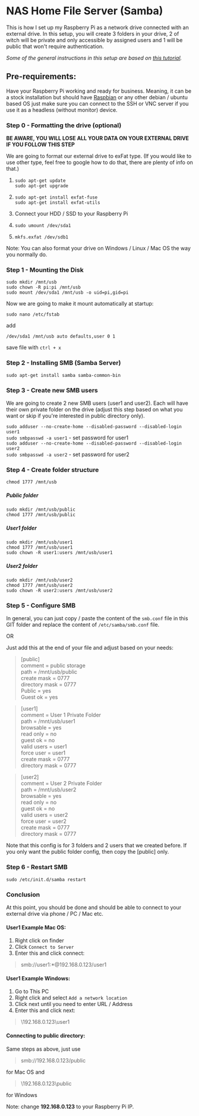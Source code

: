 # NAS Home File Server (Samba)
 This is how I set up my Raspberry Pi as a network drive
 connected with an external drive.
 In this setup, you will create 3 folders in your drive,
 2 of witch will be private and only accessible by assigned users
 and 1 will be public that won't require authentication.
 
 _Some of the general instructions in this setup are based on 
 [this tutorial](https://medium.com/@aallan/adding-an-external-disk-to-a-raspberry-pi-and-sharing-it-over-the-network-5b321efce86a)._
 
 
 ## Pre-requirements:
 Have your Raspberry Pi working and ready for business.
 Meaning, it can be a stock installation
  but should have
   [Raspbian](https://www.raspberrypi.org/downloads/raspbian/)
    or any other debian / ubuntu based OS
    just make sure you can connect to the SSH
 or VNC server if you use it as a headless (without monitor) device.
 
 ### Step 0 - Formatting the drive (optional)
 **BE AWARE, YOU WILL LOSE ALL YOUR DATA ON YOUR EXTERNAL DRIVE IF YOU
 FOLLOW THIS STEP**
 
 We are going to format our external drive to exFat type. (If you would like to
  use other type, feel free to google how to do that, there are plenty of info
   on that.)
 
 1. `sudo apt-get update`   
    `sudo apt-get upgrade`
    
 2. `sudo apt-get install exfat-fuse`  
    `sudo apt-get install exfat-utils`
          
 3. Connect your HDD / SSD to your Raspberry Pi
 4. `sudo umount /dev/sda1`
 5. `mkfs.exfat /dev/sdb1`
 
 Note: You can also format your drive on Windows / Linux / Mac OS the way you normally
 do.
 
 ### Step 1 - Mounting the Disk
 `sudo mkdir /mnt/usb`  
 `sudo chown -R pi:pi /mnt/usb`  
 `sudo mount /dev/sda1 /mnt/usb -o uid=pi,gid=pi`
 
Now we are going to make it mount automatically at startup:

`sudo nano /etc/fstab`

add

`/dev/sda1 /mnt/usb auto defaults,user 0 1`

save file with `ctrl + x`

 ### Step 2 - Installing SMB (Samba Server)
`sudo apt-get install samba samba-common-bin`

### Step 3 - Create new SMB users
We are going to create 2 new SMB users (user1 and user2).
Each will have their own private folder
on the drive (adjust this step based on what you want or skip if you're interested
in public directory only).

`sudo adduser --no-create-home --disabled-password --disabled-login user1`  
`sudo smbpasswd -a user1` - set password for user1  
`sudo adduser --no-create-home --disabled-password --disabled-login user2`  
`sudo smbpasswd -a user2` - set password for user2

### Step 4 - Create folder structure
`chmod 1777 /mnt/usb`

##### Public folder
`sudo mkdir /mnt/usb/public`  
`chmod 1777 /mnt/usb/public`

##### User1 folder
`sudo mkdir /mnt/usb/user1`  
`chmod 1777 /mnt/usb/user1`  
`sudo chown -R user1:users /mnt/usb/user1`

##### User2 folder
`sudo mkdir /mnt/usb/user2`  
`chmod 1777 /mnt/usb/user2`  
`sudo chown -R user2:users /mnt/usb/user2`

### Step 5 - Configure SMB
In general, you can just copy / paste the content 
of the `smb.conf` file in this GIT folder
and replace the content of `/etc/samba/smb.conf` file.

OR

Just add this at the end of your file and adjust based on your
needs:

>[public]  
  comment = public storage  
  path = /mnt/usb/public  
  create mask = 0777  
  directory mask = 0777  
  Public = yes  
  Guest ok = yes

>[user1]  
  comment = User 1 Private Folder  
  path = /mnt/usb/user1  
  browsable = yes  
  read only = no  
  guest ok = no  
  valid users = user1  
  force user = user1  
  create mask = 0777  
  directory mask = 0777  

>[user2]  
  comment = User 2 Private Folder    
  path = /mnt/usb/user2  
  browsable = yes  
  read only = no  
  guest ok = no  
  valid users = user2  
  force user = user2  
  create mask = 0777  
  directory mask = 0777  

Note that this config is for 3 folders and 2 users that we created before. 
If you only want the public folder config, then copy the [public] only.

### Step 6 - Restart SMB
`sudo /etc/init.d/samba restart`


### Conclusion

At this point, you should be done and should be able to connect
 to your external drive via phone / PC / Mac etc.

#### User1 Example Mac OS:
1. Right click on finder
2. Click `Connect to Server`
3. Enter this and click connect:
>smb://user1:*@192.168.0.123/user1

#### User1 Example Windows:
1. Go to This PC
2. Right click and select `Add a network location`
3. Click next until you need to enter URL / Address
3. Enter this and click next:
>\\192.168.0.123\user1

#### Connecting to public directory:
Same steps as above, just use
>smb://192.168.0.123/public

for Mac OS and

>\\192.168.0.123\public

for Windows

Note: change **192.168.0.123** to your Raspberry Pi IP.